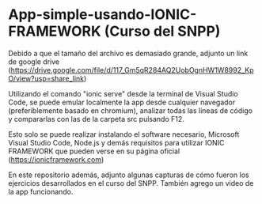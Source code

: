 # App-simple-usando-IONIC-FRAMEWORK (Curso del SNPP)

Debido a que el tamaño del archivo es demasiado grande, adjunto un link de google drive (https://drive.google.com/file/d/117_Gm5qR284AQ2UobOgnHW1W8992_KpO/view?usp=share_link)

Utilizando el comando "ionic serve" desde la terminal de Visual Studio Code, se puede emular localmente la app desde cualquier navegador (preferiblemente basado en chromium), analizar todas las líneas de código y compararlas con las de la carpeta src pulsando F12.

Esto solo se puede realizar instalando el software necesario, Microsoft Visual Studio Code, Node.js y demás requisitos para utilizar IONIC FRAMEWORK que pueden verse en su página oficial (https://ionicframework.com)

En este repositorio además, adjunto algunas capturas de cómo fueron los ejercicios desarrollados en el curso del SNPP. También agrego un video de la app funcionando.
